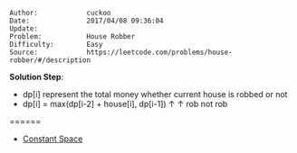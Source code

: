 
    Author:            cuckoo
    Date:              2017/04/08 09:36:04
    Update:            
    Problem:           House Robber
    Difficulty:        Easy
    Source:            https://leetcode.com/problems/house-robber/#/description

__Solution Step__:

 - dp[i] represent the total money whether current house is robbed or not
 - dp[i] = max(dp[i-2] + house[i], dp[i-1])
                       ↑              ↑
                      rob          not rob

======
 - [Constant Space](https://discuss.leetcode.com/topic/11110/c-1ms-o-1-space-very-simple-solution)
